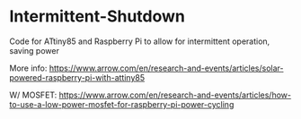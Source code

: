 # Intermittent-Shutdown
Code for ATtiny85 and Raspberry Pi to allow for intermittent operation, saving power

More info: https://www.arrow.com/en/research-and-events/articles/solar-powered-raspberry-pi-with-attiny85

W/ MOSFET: https://www.arrow.com/en/research-and-events/articles/how-to-use-a-low-power-mosfet-for-raspberry-pi-power-cycling
